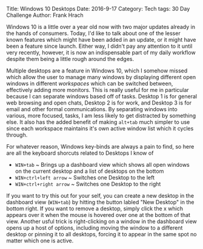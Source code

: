 Title: Windows 10 Desktops
Date: 2016-9-17
Category: Tech
tags: 30 Day Challenge
Author: Frank Hrach

Windows 10 is a little over a year old now with two major updates already in the hands of consumers. Today, I'd like to talk about one of the lesser known features which might have been added in an update, or it might have been a feature since launch. Either way, I didn't pay any attention to it until very recently, however, it is now an indispensable part of my daily workflow despite them being a little rough around the edges.

Multiple desktops are a feature in Windows 10, which I somehow missed which allow the user to manage many windows by displaying different open windows in different *workspaces* which can be switched between, effectively adding more monitors. This is really useful for me in particular because I can separate windows based off of tasks. Desktop 1 is for general web browsing and open chats, Desktop 2 is for work, and Desktop 3 is for email and other formal communications. By separating windows into various, more focused, tasks, I am less likely to get distracted by something else. It also has the added benefit of making ```alt+tab``` much simpler to use since each workspace maintains it's own active window list which it cycles through.

For whatever reason, Windows key-binds are always a pain to find, so here are all the keyboard shorcuts related to Desktops I know of

* ```WIN+tab``` ~ Brings up a dashboard view which shows all open windows on the current desktop and a list of desktops on the bottom
* ```WIN+ctrl+left arrow``` ~ Switches one Desktop to the left
* ```WIN+ctrl+right arrow``` ~ Switches one Desktop to the right

If you want to try this out for your self, you can create a new desktop in the dashboard view (```WIN+tab```) by hitting the button labled "New Desktop" in the bottom right. If you want to remove a desktop, simply click the x which appears over it when the mouse is hovered over one at the bottom of that view. Another usful trick is right-clicking on a window in the dashboard view opens up a host of options, including moving the window to a different desktop or pinning it to all desktops, forcing it to appear in the same spot no matter which one is active.

